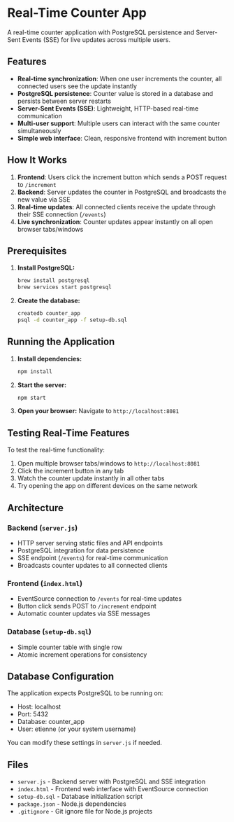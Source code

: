 # Real-Time Counter App

A real-time counter application with PostgreSQL persistence and Server-Sent Events (SSE) for live updates across multiple users.

## Features

- **Real-time synchronization**: When one user increments the counter, all connected users see the update instantly
- **PostgreSQL persistence**: Counter value is stored in a database and persists between server restarts
- **Server-Sent Events (SSE)**: Lightweight, HTTP-based real-time communication
- **Multi-user support**: Multiple users can interact with the same counter simultaneously
- **Simple web interface**: Clean, responsive frontend with increment button

## How It Works

1. **Frontend**: Users click the increment button which sends a POST request to `/increment`
2. **Backend**: Server updates the counter in PostgreSQL and broadcasts the new value via SSE
3. **Real-time updates**: All connected clients receive the update through their SSE connection (`/events`)
4. **Live synchronization**: Counter updates appear instantly on all open browser tabs/windows

## Prerequisites

1. **Install PostgreSQL:**
   ```bash
   brew install postgresql
   brew services start postgresql
   ```

2. **Create the database:**
   ```bash
   createdb counter_app
   psql -d counter_app -f setup-db.sql
   ```

## Running the Application

1. **Install dependencies:**
   ```bash
   npm install
   ```

2. **Start the server:**
   ```bash
   npm start
   ```

3. **Open your browser:**
   Navigate to `http://localhost:8081`

## Testing Real-Time Features

To test the real-time functionality:

1. Open multiple browser tabs/windows to `http://localhost:8081`
2. Click the increment button in any tab
3. Watch the counter update instantly in all other tabs
4. Try opening the app on different devices on the same network

## Architecture

### Backend (`server.js`)
- HTTP server serving static files and API endpoints
- PostgreSQL integration for data persistence
- SSE endpoint (`/events`) for real-time communication
- Broadcasts counter updates to all connected clients

### Frontend (`index.html`)
- EventSource connection to `/events` for real-time updates
- Button click sends POST to `/increment` endpoint
- Automatic counter updates via SSE messages

### Database (`setup-db.sql`)
- Simple counter table with single row
- Atomic increment operations for consistency

## Database Configuration

The application expects PostgreSQL to be running on:
- Host: localhost
- Port: 5432
- Database: counter_app
- User: etienne (or your system username)

You can modify these settings in `server.js` if needed.

## Files

- `server.js` - Backend server with PostgreSQL and SSE integration
- `index.html` - Frontend web interface with EventSource connection
- `setup-db.sql` - Database initialization script
- `package.json` - Node.js dependencies
- `.gitignore` - Git ignore file for Node.js projects